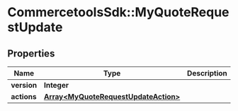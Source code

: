 # CommercetoolsSdk::MyQuoteRequestUpdate

## Properties
Name | Type | Description | Notes
------------ | ------------- | ------------- | -------------
**version** | **Integer** |  | [optional] 
**actions** | [**Array&lt;MyQuoteRequestUpdateAction&gt;**](MyQuoteRequestUpdateAction.md) |  | [optional] 

